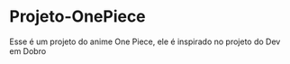 # Projeto-OnePiece

<p>Esse é um projeto do anime One Piece, ele é inspirado no projeto do Dev em Dobro</p>